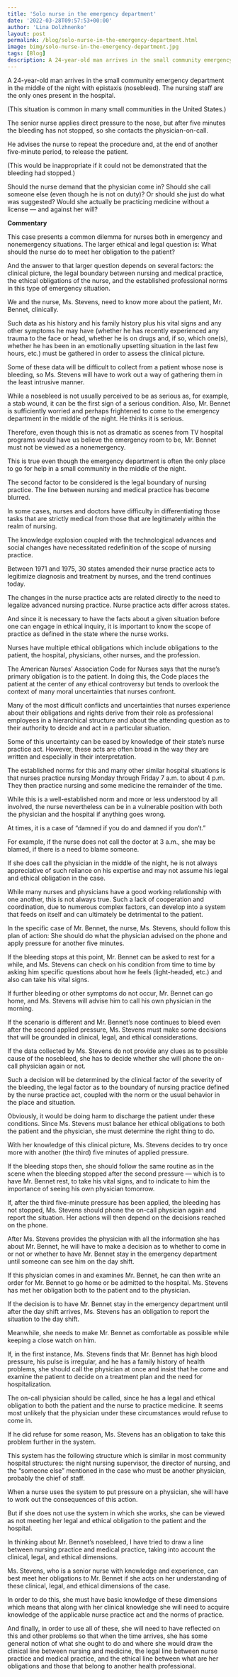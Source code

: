 ```yaml
---
title: 'Solo nurse in the emergency department'
date: '2022-03-28T09:57:53+00:00'
author: 'Lina Dolzhnenko'
layout: post
permalink: /blog/solo-nurse-in-the-emergency-department.html
image: bimg/solo-nurse-in-the-emergency-department.jpg
tags: [Blog]
description: A 24-year-old man arrives in the small community emergency department in the middle of the night with epistaxis (nosebleed). The nursing staff are the only ones present in the hospital.
---
```


A 24-year-old man arrives in the small community emergency department in the middle of the night with epistaxis (nosebleed). The nursing staff are the only ones present in the hospital.

(This situation is common in many small communities in the United States.)

The senior nurse applies direct pressure to the nose, but after five minutes the bleeding has not stopped, so she contacts the physician-on-call.

He advises the nurse to repeat the procedure and, at the end of another five-minute period, to release the patient.

(This would be inappropriate if it could not be demonstrated that the bleeding had stopped.)

Should the nurse demand that the physician come in? Should she call someone else (even though he is not on duty)? Or should she just do what was suggested? Would she actually be practicing medicine without a license — and against her will?

**Commentary**

This case presents a common dilemma for nurses both in emergency and non­emergency situations. The larger ethical and legal question is: What should the nurse do to meet her obligation to the patient?

And the answer to that larger question depends on several factors: the clinical picture, the legal boundary between nursing and medical practice, the ethical obligations of the nurse, and the established professional norms in this type of emergency situation.

We and the nurse, Ms. Stevens, need to know more about the patient, Mr. Bennet, clinically.

Such data as his history and his family history plus his vital signs and any other symptoms he may have (whether he has recently experienced any trauma to the face or head, whether he is on drugs and, if so, which one(s), whether he has been in an emotionally upsetting situation in the last few hours, etc.) must be gathered in order to assess the clinical picture.

Some of these data will be difficult to collect from a patient whose nose is bleeding, so Ms. Stevens will have to work out a way of gathering them in the least intrusive manner.

While a nosebleed is not usually perceived to be as serious as, for example, a stab wound, it can be the first sign of a serious condition. Also, Mr. Bennet is sufficiently worried and perhaps frightened to come to the emergency de­partment in the middle of the night. He thinks it is serious.

Therefore, even though this is not as dramatic as scenes from TV hospital programs would have us believe the emergency room to be, Mr. Bennet must not be viewed as a nonemergency.

This is true even though the emergency department is often the only place to go for help in a small community in the middle of the night.

The second factor to be considered is the legal boundary of nursing practice. The line between nursing and medical practice has become blurred.

In some cases, nurses and doctors have difficulty in differentiating those tasks that are strictly medical from those that are legitimately within the realm of nursing.

The knowledge explosion coupled with the technological advances and social changes have necessitated redefinition of the scope of nursing practice.

Between 1971 and 1975, 30 states amended their nurse practice acts to legitimize diagnosis and treatment by nurses, and the trend continues today.

The changes in the nurse practice acts are related directly to the need to legalize advanced nursing practice. Nurse practice acts differ across states.

And since it is necessary to have the facts about a given situation before one can engage in ethical inquiry, it is important to know the scope of practice as defined in the state where the nurse works.

Nurses have multiple ethical obligations which include obligations to the patient, the hospital, physicians, other nurses, and the profession.

The American Nurses’ As­sociation Code for Nurses says that the nurse’s primary obligation is to the patient. In doing this, the Code places the patient at the center of any ethical controversy but tends to overlook the context of many moral uncertainties that nurses confront.

Many of the most difficult conflicts and uncertainties that nurses experience about their obligations and rights derive from their role as professional employees in a hierarchical structure and about the attending question as to their authority to decide and act in a particular situation.

Some of this uncertainty can be eased by knowledge of their state’s nurse practice act. However, these acts are often broad in the way they are written and especially in their interpretation.

The established norms for this and many other similar hospital situations is that nurses practice nursing Monday through Friday 7 a.m. to about 4 p.m. They then practice nursing and some medicine the remainder of the time.

While this is a well-established norm and more or less understood by all involved, the nurse nevertheless can be in a vulnerable position with both the physician and the hospital if anything goes wrong.

At times, it is a case of “damned if you do and damned if you don’t.”

For example, if the nurse does not call the doctor at 3 a.m., she may be blamed, if there is a need to blame someone.

If she does call the physician in the middle of the night, he is not always appreciative of such reliance on his expertise and may not assume his legal and ethical obligation in the case.

While many nurses and physicians have a good working rela­tionship with one another, this is not always true. Such a lack of cooperation and coordination, due to numerous complex factors, can develop into a system that feeds on itself and can ultimately be detrimental to the patient.

In the specific case of Mr. Bennet, the nurse, Ms. Stevens, should follow this plan of action: She should do what the physician advised on the phone and apply pressure for another five minutes.

If the bleeding stops at this point, Mr. Bennet can be asked to rest for a while, and Ms. Stevens can check on his condition from time to time by asking him specific questions about how he feels (light-headed, etc.) and also can take his vital signs.

If further bleeding or other symptoms do not occur, Mr. Bennet can go home, and Ms. Stevens will advise him to call his own physician in the morning.

If the scenario is different and Mr. Bennet’s nose continues to bleed even after the second applied pressure, Ms. Stevens must make some decisions that will be grounded in clinical, legal, and ethical considerations.

If the data collected by Ms. Stevens do not provide any clues as to possible cause of the nosebleed, she has to decide whether she will phone the on-call physician again or not.

Such a decision will be determined by the clinical factor of the severity of the bleeding, the legal factor as to the boundary of nursing practice defined by the nurse practice act, coupled with the norm or the usual behavior in the place and situation.

Obviously, it would be doing harm to discharge the patient under these conditions. Since Ms. Stevens must balance her ethical obligations to both the patient and the physician, she must determine the right thing to do.

With her knowledge of this clinical picture, Ms. Stevens decides to try once more with another (the third) five minutes of applied pressure.

If the bleeding stops then, she should follow the same routine as in the scene when the bleeding stopped after the second pressure — which is to have Mr. Bennet rest, to take his vital signs, and to indicate to him the importance of seeing his own physician tomorrow.

If, after the third five-minute pressure has been applied, the bleeding has not stopped, Ms. Stevens should phone the on-call physician again and report the situation. Her actions will then depend on the decisions reached on the phone.

After Ms. Stevens provides the physician with all the information she has about Mr. Bennet, he will have to make a decision as to whether to come in or not or whether to have Mr. Bennet stay in the emergency department until someone can see him on the day shift.

If this physician comes in and examines Mr. Bennet, he can then write an order for Mr. Bennet to go home or be admitted to the hospital. Ms. Stevens has met her obligation both to the patient and to the physician.

If the decision is to have Mr. Bennet stay in the emergency department until after the day shift arrives, Ms. Stevens has an obligation to report the situation to the day shift.

Meanwhile, she needs to make Mr. Bennet as comfortable as possible while keeping a close watch on him.

If, in the first instance, Ms. Stevens finds that Mr. Bennet has high blood pressure, his pulse is irregular, and he has a family history of health problems, she should call the physician at once and insist that he come and examine the patient to decide on a treatment plan and the need for hospitalization.

The on-call physician should be called, since he has a legal and ethical obligation to both the patient and the nurse to practice medicine. It seems most unlikely that the physician under these circumstances would refuse to come in.

If he did refuse for some reason, Ms. Stevens has an obligation to take this problem further in the system.

This system has the following structure which is similar in most community hospital structures: the night nursing supervisor, the director of nursing, and the “someone else” mentioned in the case who must be another physician, probably the chief of staff.

When a nurse uses the system to put pressure on a physician, she will have to work out the consequences of this action.

But if she does not use the system in which she works, she can be viewed as not meeting her legal and ethical obligation to the patient and the hospital.

In thinking about Mr. Bennet’s nosebleed, I have tried to draw a line between nursing practice and medical practice, taking into account the clinical, legal, and ethical dimensions.

Ms. Stevens, who is a senior nurse with knowledge and experience, can best meet her obligations to Mr. Bennet if she acts on her understanding of these clinical, legal, and ethical dimensions of the case.

In order to do this, she must have basic knowledge of these dimensions which means that along with her clinical knowledge she will need to acquire knowledge of the applicable nurse practice act and the norms of practice.

And finally, in order to use all of these, she will need to have reflected on this and other problems so that when the time arrives, she has some general notion of what she ought to do and where she would draw the clinical line between nursing and medicine, the legal line between nurse practice and medical practice, and the ethical line between what are her obligations and those that belong to another health professional.
